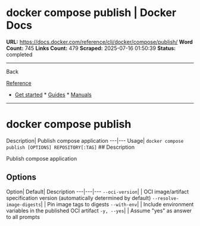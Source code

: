 # docker compose publish | Docker Docs

**URL:** https://docs.docker.com/reference/cli/docker/compose/publish/
**Word Count:** 745
**Links Count:** 479
**Scraped:** 2025-07-16 01:50:39
**Status:** completed

---

Back

[Reference](https://docs.docker.com/reference/)

  * [Get started](https://docs.docker.com/get-started/)   * [Guides](https://docs.docker.com/guides/)   * [Manuals](https://docs.docker.com/manuals/)

* * *

# docker compose publish

Description| Publish compose application   ---|---   Usage| `docker compose publish [OPTIONS] REPOSITORY[:TAG]`      ## Description

Publish compose application

## Options

Option| Default| Description   ---|---|---   `--oci-version`| | OCI image/artifact specification version \(automatically determined by default\)      `--resolve-image-digests`| | Pin image tags to digests   `--with-env`| | Include environment variables in the published OCI artifact   `-y, --yes`| | Assume "yes" as answer to all prompts